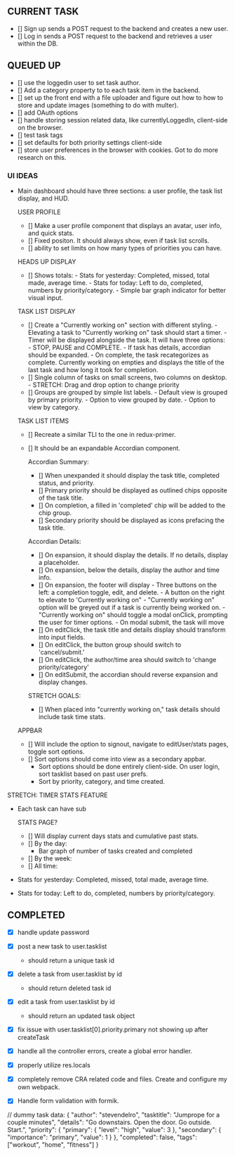 ## CURRENT TASK
  - [] Sign up sends a POST request to the backend and creates a new user.
  - [] Log in sends a POST request to the backend and retrieves a user within the DB.

## QUEUED UP
  - [] use the loggedin user to set task author.
  - [] Add a category property to to each task item in the backend.
  - [] set up the front end with a file uploader and figure out
        how to how to store and update images (something to do with multer).
  - [] add OAuth options
  - [] handle storing session related data, like currentlyLoggedIn, client-side on the browser.
  - [] test task tags
  - [] set defaults for both priority settings client-side
  - [] store user preferences in the browser with cookies. Got to do more research on this.

### UI IDEAS

- Main dashboard should have three sections: a user profile, the task list display, and HUD.

  USER PROFILE
  - [] Make a user profile component that displays an avatar, user info, and quick stats.
  - [] Fixed positon. It should always show, even if task list scrolls.
  - [] ability to set limits on how many types of priorities you can have.

  HEADS UP DISPLAY
  - [] Shows totals:
        - Stats for yesterday: Completed, missed, total made, average time.
        - Stats for today: Left to do, completed, numbers by priority/category.
          - Simple bar graph indicator for better visual input.

  TASK LIST DISPLAY
  - [] Create a "Currently working on" section with different styling.
        - Elevating a task to "Currently working on" task should start a timer.
        - Timer will be displayed alongside the task. It will have three options:
          - STOP, PAUSE and COMPLETE.
        - If task has details, accordian should be expanded.
        - On complete, the task recategorizes as complete. Currently working on empties and
          displays the title of the last task and how long it took for completion.
  - [] Single column of tasks on small screens, two columns on desktop.
        - STRETCH: Drag and drop option to change priority
  - [] Groups are grouped by simple list labels.
        - Default view is grouped by primary priority.
        - Option to view grouped by date.
        - Option to view by category.


  TASK LIST ITEMS
  - [] Recreate a similar TLI to the one in redux-primer.
  - [] It should be an expandable Accordian component.

    Accordian Summary:
      - [] When unexpanded it should display the task title, completed status, and priority.
      - [] Primary priority should be displayed as outlined chips opposite of the task title.
      - [] On completion, a filled in 'completed' chip will be added to the chip group.
      - [] Secondary priority should be displayed as icons prefacing the task title.

    Accordian Details:
      - [] On expansion, it should display the details. If no details, display a placeholder.
      - [] On expansion, below the details, display the author and time info.
      - [] On expansion, the footer will display
            - Three buttons on the left: a completion toggle, edit, and delete.
            - A button on the right to elevate to 'Currently working on"
            - "Currently working on" option will be greyed out if a task is currently being worked on.
            - "Currently working on" should toggle a modal onClick, prompting the user for timer
              options.
            - On modal submit, the task will move
      - [] On editClick, the task title and details display should transform into input fields.
      - [] On editClick, the button group should switch to 'cancel/submit.'
      - [] On editClick, the author/time area should switch to 'change priority/category'
      - [] On editSubmit, the accordian should reverse expansion and display changes.

    STRETCH GOALS:
      - [] When placed into "currently working on," task details should include task time stats.

  APPBAR
  - [] Will include the option to signout, navigate to editUser/stats pages, toggle sort options.
  - [] Sort options should come into view as a secondary appbar.
      - Sort options should be done entirely client-side. On user login, sort tasklist based on past user prefs.
      - Sort by priority, category, and time created.

STRETCH: TIMER STATS FEATURE

- Each task can have sub

  STATS PAGE?
  - [] Will display current days stats and cumulative past stats.
  - [] By the day:
      - Bar graph of number of tasks created and completed
  - [] By the week:
  - [] All time:

- Stats for yesterday: Completed, missed, total made, average time.
- Stats for today: Left to do, completed, numbers by priority/category.

## COMPLETED

  - [x] handle update password
  - [x] post a new task to user.tasklist
    - should return a unique task id
  - [x] delete a task from user.tasklist by id
    - should return deleted task id
  - [x] edit a task from user.tasklist by id
    - should return an updated task object
  - [x] fix issue with user.tasklist[0].priority.primary not showing up after createTask
  - [x] handle all the controller errors, create a global error handler.
  - [x] properly utilize res.locals
  - [x] completely remove CRA related code and files. Create and configure my own webpack.
  - [x] Handle form validation with formik.


// dummy task data:
  {
    "author": "stevendelro",
    "tasktitle": "Jumprope for a couple minutes",
    "details": "Go downstairs. Open the door. Go outside. Start.",
    "priority": {
      "primary": {
        "level": "high",
        "value": 3
      },
      "secondary": {
        "importance": "primary",
        "value": 1
      }
    },
    "completed": false,
    "tags": ["workout", "home", "fitness"]
  }


